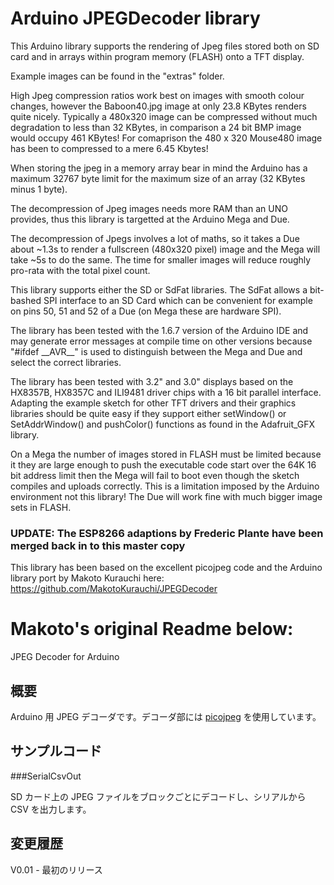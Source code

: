 Arduino JPEGDecoder library
===========

This Arduino library supports the rendering of Jpeg files stored both on SD card and in arrays within program memory (FLASH) onto a TFT display.

Example images can be found in the "extras" folder.

High Jpeg compression ratios work best on images with smooth colour changes, however the Baboon40.jpg image at only 23.8 KBytes renders quite nicely. Typically a 480x320 image can be compressed without much degradation to less than 32 KBytes, in comparison a 24 bit BMP image would occupy 461 KBytes!  For comaprison the 480 x 320 Mouse480 image has been to compressed to a mere 6.45 Kbytes!

When storing the jpeg in a memory array bear in mind the Arduino has a maximum 32767 byte limit for the maximum size of an array (32 KBytes minus 1 byte).

The decompression of Jpeg images needs more RAM than an UNO provides, thus this library is targetted at the Arduino Mega and Due.

The decompression of Jpegs involves a lot of maths, so it takes a Due about ~1.3s to render a fullscreen (480x320 pixel) image and the Mega will take ~5s to do the same. The time for smaller images will reduce roughly pro-rata with the total pixel count.

This library supports either the SD or SdFat libraries. The SdFat allows a bit-bashed SPI interface to an SD Card which can be convenient for example on pins 50, 51 and 52 of a Due (on Mega these are hardware SPI).

The library has been tested with the 1.6.7 version of the Arduino IDE and may generate error messages at compile time on other versions because "#ifdef \_\_AVR\_\_" is used to distinguish between the Mega and Due and select the correct libraries.

The library has been tested with 3.2" and 3.0" displays based on the HX8357B, HX8357C and ILI9481 driver chips with a 16 bit parallel interface.  Adapting the example sketch for other TFT drivers and their graphics libraries should be quite easy if they support either setWindow() or SetAddrWindow() and pushColor() functions as found in the Adafruit_GFX library.

On a Mega the number of images stored in FLASH must be limited because it they are large enough to push the executable code start over the 64K 16 bit address limit then the Mega will fail to boot even though the sketch compiles and uploads correctly. This is a limitation imposed by the Arduino environment not this library! The Due will work fine with much bigger image sets in FLASH.

### UPDATE: The ESP8266 adaptions by Frederic Plante have been merged back in to this master copy

This library has been based on the excellent picojpeg code and the Arduino library port by Makoto Kurauchi here:
https://github.com/MakotoKurauchi/JPEGDecoder


Makoto's original Readme below:
==============================

JPEG Decoder for Arduino

概要
----
Arduino 用 JPEG デコーダです。デコーダ部には [picojpeg](https://code.google.com/p/picojpeg/) を使用しています。

サンプルコード
----
###SerialCsvOut

SD カード上の JPEG ファイルをブロックごとにデコードし、シリアルから CSV を出力します。

変更履歴
----
V0.01 - 最初のリリース
